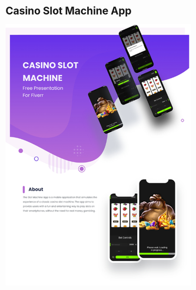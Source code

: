# Casino Slot Machine App
<img src="https://github.com/RushCooder/Slot_Machine/blob/master/casino_spinner/Casino%20Slot%20Machine%20App.jpg" alt="Nature">
